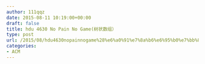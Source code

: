 ```yaml
---
author: 111qqz
date: 2015-08-11 10:19:00+00:00
draft: false
title: hdu 4630 No Pain No Game(树状数组）
type: post
url: /2015/08/hdu4630nopainnogame%28%e6%a0%91%e7%8a%b6%e6%95%b0%e7%bb%84%ef%bc%89/
categories:
- ACM
---
```


